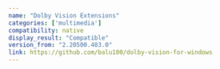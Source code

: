 ```yaml
---
name: "Dolby Vision Extensions"
categories: ['multimedia']
compatibility: native
display_result: "Compatible"
version_from: "2.20500.483.0"
link: https://github.com/balu100/dolby-vision-for-windows
---
```

